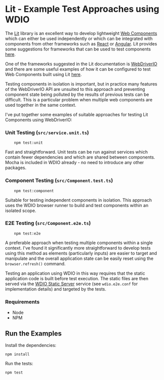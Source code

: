 # Lit - Example Test Approaches using WDIO

The [Lit](https://lit.dev) library is an excellent way to develop lightweight [Web Components](https://developer.mozilla.org/en-US/docs/Web/API/Web_components) which can either be used independently or which can be integrated with components from other frameworks such as [React](https://react.dev/) or [Angular](https://www.angular.io/). Lit provides some suggestions for frameworks that can be used to test components [here](https://lit.dev/docs/tools/testing/).

One of the frameworks suggested in the Lit documentation is [WebDriverIO](https://webdriver.io/) and there are some useful examples of how it can be configured to test Web Components built using Lit [here](https://webdriver.io/docs/component-testing/lit).

Testing components in isolation is important, but in practice many features of the WebDriverIO API are unsuited to this approach and preventing component state being polluted by the results of previous tests can be difficult. This is a particular problem when multiple web components are used together in the same context.

I've put together some examples of suitable approaches for testing Lit Components using WebDriverIO:

### Unit Testing (`src/service.unit.ts`)

        npm test:unit

Fast and straightforward. Unit tests can be run against services which contain fewer dependencies and which are shared between components. Mocha is included in WDIO already - no need to introduce any other packages.

### Component Testing (`src/Component.test.ts`)

        npm test:component

Suitable for testing independent components in isolation. This approach uses the WDIO browser runner to build and test components within an isolated scope.

### E2E Testing (`src/Component.e2e.ts`)

        npm test:e2e

A preferable approach when testing multiple components within a single context. I've found it significantly more straightforward to develop tests using this method as elements (particularly inputs) are easier to target and manipulate and the overall application state can be easily reset using the `browser.refresh()` command.

Testing an application using WDIO in this way requires that the static application code is built before test execution. The static files are then served via the [WDIO Static Server](https://webdriver.io/docs/static-server-service/) service (see `wdio.e2e.conf` for implementation details) and targeted by the tests.

### Requirements

- Node
- NPM

## Run the Examples

Install the dependencies:

    npm install

Run the tests:

    npm test

